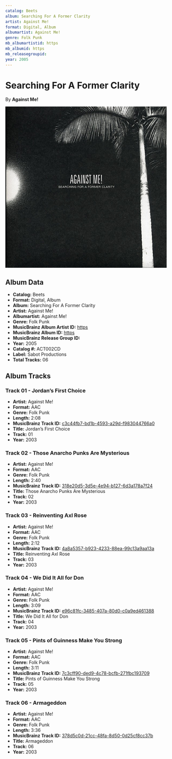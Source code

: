 ```yaml
---
catalog: Beets
album: Searching For A Former Clarity
artist: Against Me!
format: Digital, Album
albumartist: Against Me!
genre: Folk Punk
mb_albumartistid: https
mb_albumid: https
mb_releasegroupid: 
year: 2005
---
```


# Searching For A Former Clarity

By **Against Me!**

![](../../assets/beetscovers/Against_Me!-Searching_For_A_Former_Clarity.jpg)

## Album Data

- **Catalog:** Beets
- **Format:** Digital, Album
- **Album:** Searching For A Former Clarity
- **Artist:** Against Me!
- **Albumartist:** Against Me!
- **Genre:** Folk Punk
- **MusicBrainz Album Artist ID:** [https](https://musicbrainz.org/artist/https)
- **MusicBrainz Album ID:** [https](https://musicbrainz.org/release/https)
- **MusicBrainz Release Group ID:** [](https://musicbrainz.org/release-group/)
- **Year:** 2005
- **Catalog #:** ACT002CD
- **Label:** Sabot Productions
- **Total Tracks:** 06

## Album Tracks

### Track 01 - Jordan’s First Choice

- **Artist:** Against Me!
- **Format:** AAC
- **Genre:** Folk Punk
- **Length:** 2:08
- **MusicBrainz Track ID:** [c3c44fb7-bd1b-4593-a29d-f983044766a0](https://musicbrainz.org/recording/c3c44fb7-bd1b-4593-a29d-f983044766a0)
- **Title:** Jordan’s First Choice
- **Track:** 01
- **Year:** 2003

### Track 02 - Those Anarcho Punks Are Mysterious

- **Artist:** Against Me!
- **Format:** AAC
- **Genre:** Folk Punk
- **Length:** 2:40
- **MusicBrainz Track ID:** [318e20d5-3d5e-4e94-b127-6d3a178a7f24](https://musicbrainz.org/recording/318e20d5-3d5e-4e94-b127-6d3a178a7f24)
- **Title:** Those Anarcho Punks Are Mysterious
- **Track:** 02
- **Year:** 2003

### Track 03 - Reinventing Axl Rose

- **Artist:** Against Me!
- **Format:** AAC
- **Genre:** Folk Punk
- **Length:** 2:12
- **MusicBrainz Track ID:** [4a8a5357-b923-4233-88ea-99c13a9aa13a](https://musicbrainz.org/recording/4a8a5357-b923-4233-88ea-99c13a9aa13a)
- **Title:** Reinventing Axl Rose
- **Track:** 03
- **Year:** 2003

### Track 04 - We Did It All for Don

- **Artist:** Against Me!
- **Format:** AAC
- **Genre:** Folk Punk
- **Length:** 3:09
- **MusicBrainz Track ID:** [e96c81fc-3485-407a-80d0-c0a9ed461388](https://musicbrainz.org/recording/e96c81fc-3485-407a-80d0-c0a9ed461388)
- **Title:** We Did It All for Don
- **Track:** 04
- **Year:** 2003

### Track 05 - Pints of Guinness Make You Strong

- **Artist:** Against Me!
- **Format:** AAC
- **Genre:** Folk Punk
- **Length:** 3:11
- **MusicBrainz Track ID:** [7c3cff90-ded9-4c78-bcfb-271fbc193709](https://musicbrainz.org/recording/7c3cff90-ded9-4c78-bcfb-271fbc193709)
- **Title:** Pints of Guinness Make You Strong
- **Track:** 05
- **Year:** 2003

### Track 06 - Armageddon

- **Artist:** Against Me!
- **Format:** AAC
- **Genre:** Folk Punk
- **Length:** 3:36
- **MusicBrainz Track ID:** [378d5c0d-21cc-48fa-8d50-0d25cf8cc37b](https://musicbrainz.org/recording/378d5c0d-21cc-48fa-8d50-0d25cf8cc37b)
- **Title:** Armageddon
- **Track:** 06
- **Year:** 2003

